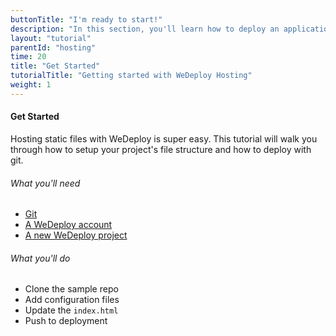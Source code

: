 ```yaml
---
buttonTitle: "I'm ready to start!"
description: "In this section, you'll learn how to deploy an application using WeDeploy Hosting."
layout: "tutorial"
parentId: "hosting"
time: 20
title: "Get Started"
tutorialTitle: "Getting started with WeDeploy Hosting"
weight: 1
---
```


#### Get Started

Hosting static files with WeDeploy is super easy. This tutorial will walk you through how to setup your project's file structure and how to deploy with git.

###### What you'll need

<ul class="checklist">
	<li><a href="https://git-scm.com/downloads" target="_blank">Git</a></li>
	<li><a href="http://dashboard.wedeploy.com/signup" target="_blank">A WeDeploy account</a></li>
	<li><a href="http://dashboard.wedeploy.com/new" target="_blank">A new WeDeploy project</a></li>
</ul>

###### What you'll do

<ul class="checklist">
	<li>Clone the sample repo</li>
	<li>Add configuration files</li>
	<li>Update the&nbsp;<code>index.html</code></li>
	<li>Push to deployment</li>
</ul>

